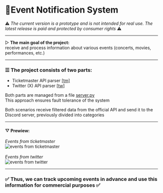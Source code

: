 # 📢Event Notification System

⚠ *The current version is a prototype and is not intended for real use. The latest release is paid and protected by consumer rights* ⚠ <br/>

---
▷ **The main goal of the project:** <br/>
receive and process information about various events (concerts, movies, performances, etc.)

---
### ☰ The project consists of two parts:
- Ticketmaster API parser [[tm]](https://github.com/qqlaker/Ticket-Notification/tree/main/tm )
- Twitter (X) API parser [[tw]](https://github.com/qqlaker/Ticket-Notification/tree/main/tw )

Both parts are managed from a file [server.py](https://github.com/qqlaker/Ticket-Notification/blob/main/server.py) <br/>
This approach ensures fault tolerance of the system <br/>

Both scenarios receive filtered data from the official API and send it to the Discord server, previously divided into categories

---

#### ▽ Prewiew:
*Events from ticketmaster* <br/>
![events from ticketmaster](https://i.postimg.cc/sgtxqymH/2023-09-09-1341651.png) <br/><br/>
*Events from twitter*<br/>
![events from twitter](https://i.postimg.cc/1zqn344Z/2023-09-09-2.png)

---

### ✅ Thus, we can track upcoming events in advance and use this information for commercial purposes ✅
